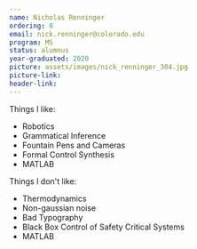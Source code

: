 ```yaml
---
name: Nicholas Renninger
ordering: 0
email: nick.renninger@colorado.edu
program: MS 
status: alumnus
year-graduated: 2020
picture: assets/images/nick_renninger_304.jpg
picture-link: 
header-link: 
---
```


<div class="row">
                            <div class="column">
                                <span class="mbr-text text1 mbr-light display-7">Things I like:</span>
                                <ul>
                                <li><span class="mbr-text text1 mbr-light display-7">Robotics</span></li>
                                <li><span class="mbr-text text1 mbr-light display-7">Grammatical Inference</span></li>
                                <li><span class="mbr-text text1 mbr-light display-7">Fountain Pens and Cameras</span></li>
                                <li><span class="mbr-text text1 mbr-light display-7">Formal Control Synthesis</span></li>
                                <li><span class="mbr-text text1 mbr-light display-7">MATLAB</span></li>
                                </ul>
                            </div>
                            <div class="column">
                                <span class="mbr-text text1 mbr-light display-7">Things I don't like:</span>
                                <ul>
                                <li><span class="mbr-text text1 mbr-light display-7">Thermodynamics</span></li>
                                <li><span class="mbr-text text1 mbr-light display-7">Non-gaussian noise</span></li>
                                <li><span class="mbr-text text1 mbr-light display-7">Bad Typography</span></li>
                                <li><span class="mbr-text text1 mbr-light display-7">Black Box Control of Safety Critical Systems</span></li>
                                <li><span class="mbr-text text1 mbr-light display-7">MATLAB</span></li>
                                </ul>
                            </div>
                        </div>
